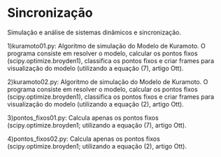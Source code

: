 # Sincronização
Simulação e análise de sistemas dinâmicos e sincronização.

1)kuramoto01.py: Algoritmo de simulação do Modelo de Kuramoto. O programa consiste em resolver o modelo, calcular os pontos fixos (scipy.optimize.broyden1), classifica os pontos fixos e criar frames para visualização do modelo (utilizando a equação (7), artigo Ott).

2)kuramoto02.py: Algoritmo de simulação do Modelo de Kuramoto. O programa consiste em resolver o modelo, calcular os pontos fixos (scipy.optimize.broyden1), classifica os pontos fixos e criar frames para visualização do modelo (utilizando a equação (2), artigo Ott).

3)pontos_fixos01.py: Calcula apenas os pontos fixos (scipy.optimize.broyden1; utilizando a equação (7), artigo Ott).

4)pontos_fixos02.py: Calcula apenas os pontos fixos (scipy.optimize.broyden1; utilizando a equação (2), artigo Ott).